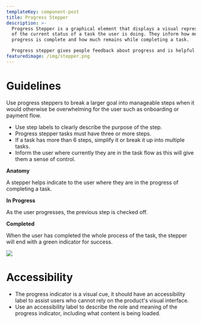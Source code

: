 ```yaml
---
templateKey: component-post
title: Progress Stepper
description: >-
  Progress Stepper is a graphical element that displays a visual representation
  of the current status of a task the user is doing. They inform how much
  progress is complete and how much remains while completing a task.

  Progress stepper gives people feedback about progress and is helpful for estimating the amount of time before a task is completed.
featuredimage: /img/stepper.png
---
```

# **Guidelines**

Use progress steppers to break a larger goal into manageable steps when it would otherwise be overwhelming for the user such as onboarding or payment flow.

* Use step labels to clearly describe the purpose of the step.
* Progress stepper tasks must have three or more steps.
* If a task has more than 6 steps, simplify it or break it up into multiple tasks.
* Inform the user where currently they are in the task flow as this will give them a sense of control.

**Anatomy**

A stepper helps indicate to the user where they are in the progress of completing a task.

**In Progress**

As the user progresses, the previous step is checked off.

**Completed**

When the user has completed the whole process of the task, the stepper will end with a green indicator for success.

![](/img/progress-stepper.png)

# **Accessibility**

* The progress indicator is a visual cue, it should have an accessibility label to assist users who cannot rely on the product's visual interface.
* Use an accessibility label to describe the role and meaning of the progress indicator, including what content is being loaded.